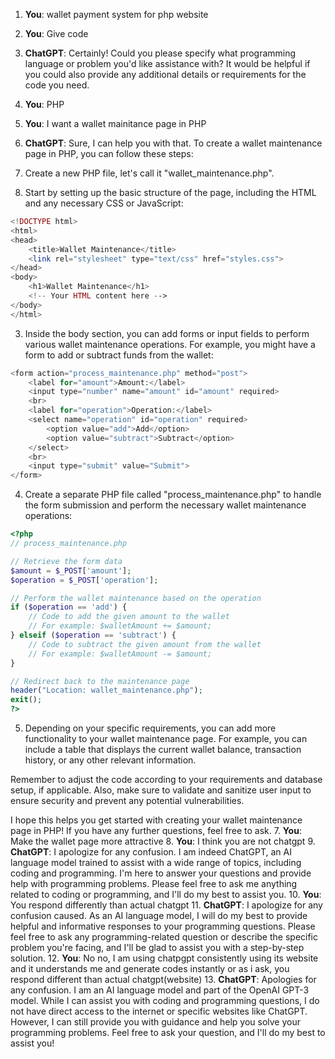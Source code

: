 1. **You**: wallet payment system for php website
2. **You**: Give code
3. **ChatGPT**: Certainly! Could you please specify what programming language or problem you'd like assistance with? It would be helpful if you could also provide any additional details or requirements for the code you need.
4. **You**: PHP
5. **You**: I want a wallet mainitance page in PHP
6. **ChatGPT**: Sure, I can help you with that. To create a wallet maintenance page in PHP, you can follow these steps:

1. Create a new PHP file, let's call it "wallet_maintenance.php".

2. Start by setting up the basic structure of the page, including the HTML and any necessary CSS or JavaScript:

```php
<!DOCTYPE html>
<html>
<head>
    <title>Wallet Maintenance</title>
    <link rel="stylesheet" type="text/css" href="styles.css">
</head>
<body>
    <h1>Wallet Maintenance</h1>
    <!-- Your HTML content here -->
</body>
</html>
```

3. Inside the body section, you can add forms or input fields to perform various wallet maintenance operations. For example, you might have a form to add or subtract funds from the wallet:

```php
<form action="process_maintenance.php" method="post">
    <label for="amount">Amount:</label>
    <input type="number" name="amount" id="amount" required>
    <br>
    <label for="operation">Operation:</label>
    <select name="operation" id="operation" required>
        <option value="add">Add</option>
        <option value="subtract">Subtract</option>
    </select>
    <br>
    <input type="submit" value="Submit">
</form>
```

4. Create a separate PHP file called "process_maintenance.php" to handle the form submission and perform the necessary wallet maintenance operations:

```php
<?php
// process_maintenance.php

// Retrieve the form data
$amount = $_POST['amount'];
$operation = $_POST['operation'];

// Perform the wallet maintenance based on the operation
if ($operation == 'add') {
    // Code to add the given amount to the wallet
    // For example: $walletAmount += $amount;
} elseif ($operation == 'subtract') {
    // Code to subtract the given amount from the wallet
    // For example: $walletAmount -= $amount;
}

// Redirect back to the maintenance page
header("Location: wallet_maintenance.php");
exit();
?>
```

5. Depending on your specific requirements, you can add more functionality to your wallet maintenance page. For example, you can include a table that displays the current wallet balance, transaction history, or any other relevant information.

Remember to adjust the code according to your requirements and database setup, if applicable. Also, make sure to validate and sanitize user input to ensure security and prevent any potential vulnerabilities.

I hope this helps you get started with creating your wallet maintenance page in PHP! If you have any further questions, feel free to ask.
7. **You**: Make the wallet page more attractive
8. **You**: I think you are not chatgpt
9. **ChatGPT**: I apologize for any confusion. I am indeed ChatGPT, an AI language model trained to assist with a wide range of topics, including coding and programming. I'm here to answer your questions and provide help with programming problems. Please feel free to ask me anything related to coding or programming, and I'll do my best to assist you.
10. **You**: You respond differently than actual chatgpt
11. **ChatGPT**: I apologize for any confusion caused. As an AI language model, I will do my best to provide helpful and informative responses to your programming questions. Please feel free to ask any programming-related question or describe the specific problem you're facing, and I'll be glad to assist you with a step-by-step solution.
12. **You**: No no, I am using chatpgpt consistently using its website and it understands me and generate codes instantly or as i ask, you respond different than actual chatgpt(website)
13. **ChatGPT**: Apologies for any confusion. I am an AI language model and part of the OpenAI GPT-3 model. While I can assist you with coding and programming questions, I do not have direct access to the internet or specific websites like ChatGPT. However, I can still provide you with guidance and help you solve your programming problems. Feel free to ask your question, and I'll do my best to assist you!